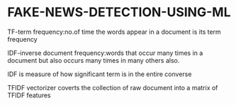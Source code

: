 # FAKE-NEWS-DETECTION-USING-ML

TF-term frequency:no.of time the words appear in a document is its term frequency

IDF-inverse document frequency:words that occur many times in a document but also occurs many times in many others also.

IDF is measure of how significant term is in the entire converse  

TFIDF vectorizer coverts the collection of raw document into a matrix of TFIDF features
